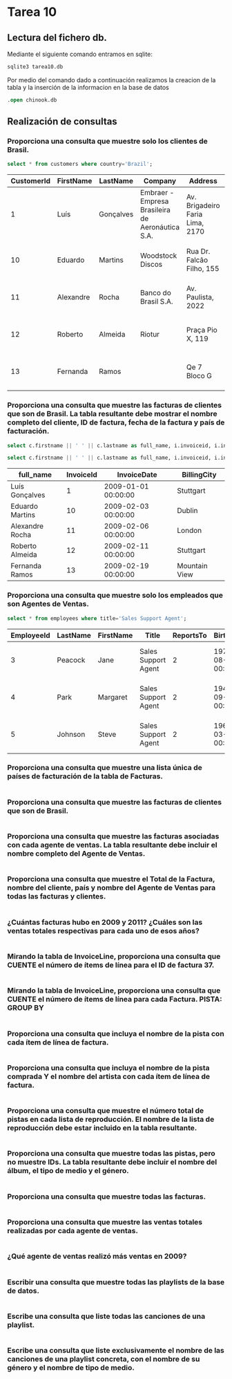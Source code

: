 # Tarea 10
## Lectura del fichero db.
Mediante el siguiente comando entramos en sqlite:
```sql
sqlite3 tarea10.db 
```
Por medio del comando dado a continuación realizamos la creacion de la tabla y la inserción de la informacion en la base de datos
```sql
.open chinook.db
```

## Realización de consultas
### Proporciona una consulta que muestre solo los clientes de Brasil.
```sql
select * from customers where country='Brazil';
```
| CustomerId | FirstName | LastName  |                     Company                      |             Address             |        City         | State | Country | PostalCode |       Phone        |        Fax         |             Email             | SupportRepId |
|------------|-----------|-----------|--------------------------------------------------|---------------------------------|---------------------|-------|---------|------------|--------------------|--------------------|-------------------------------|--------------|
| 1          | Luís      | Gonçalves | Embraer - Empresa Brasileira de Aeronáutica S.A. | Av. Brigadeiro Faria Lima, 2170 | São José dos Campos | SP    | Brazil  | 12227-000  | +55 (12) 3923-5555 | +55 (12) 3923-5566 | luisg@embraer.com.br          | 3            |
| 10         | Eduardo   | Martins   | Woodstock Discos                                 | Rua Dr. Falcão Filho, 155       | São Paulo           | SP    | Brazil  | 01007-010  | +55 (11) 3033-5446 | +55 (11) 3033-4564 | eduardo@woodstock.com.br      | 4            |
| 11         | Alexandre | Rocha     | Banco do Brasil S.A.                             | Av. Paulista, 2022              | São Paulo           | SP    | Brazil  | 01310-200  | +55 (11) 3055-3278 | +55 (11) 3055-8131 | alero@uol.com.br              | 5            |
| 12         | Roberto   | Almeida   | Riotur                                           | Praça Pio X, 119                | Rio de Janeiro      | RJ    | Brazil  | 20040-020  | +55 (21) 2271-7000 | +55 (21) 2271-7070 | roberto.almeida@riotur.gov.br | 3            |
| 13         | Fernanda  | Ramos     |                                                  | Qe 7 Bloco G                    | Brasília            | DF    | Brazil  | 71020-677  | +55 (61) 3363-5547 | +55 (61) 3363-7855 | fernadaramos4@uol.com.br      | 4            |

### Proporciona una consulta que muestre las facturas de clientes que son de Brasil. La tabla resultante debe mostrar el nombre completo del cliente, ID de factura, fecha de la factura y país de facturación.
```sql
select c.firstname || ' ' || c.lastname as full_name, i.invoiceid, i.invoicedate, i.billingcity from customers as c, invoices as i where i.invoiceid=c.customerid and c.country='Brazil';
```
```sql
select c.firstname || ' ' || c.lastname as full_name, i.invoiceid, i.invoicedate, i.billingcity from invoices as i inner join customers as c on i.invoiceid=c.customerid and c.country='Brazil';
```
|    full_name    | InvoiceId |     InvoiceDate     |  BillingCity  |
|-----------------|-----------|---------------------|---------------|
| Luís Gonçalves  | 1         | 2009-01-01 00:00:00 | Stuttgart     |
| Eduardo Martins | 10        | 2009-02-03 00:00:00 | Dublin        |
| Alexandre Rocha | 11        | 2009-02-06 00:00:00 | London        |
| Roberto Almeida | 12        | 2009-02-11 00:00:00 | Stuttgart     |
| Fernanda Ramos  | 13        | 2009-02-19 00:00:00 | Mountain View |

### Proporciona una consulta que muestre solo los empleados que son Agentes de Ventas.
```sql
select * from employees where title='Sales Support Agent';
```
| EmployeeId | LastName | FirstName |        Title        | ReportsTo |      BirthDate      |      HireDate       |     Address      |  City   | State | Country | PostalCode |       Phone       |        Fax        |          Email           |
|------------|----------|-----------|---------------------|-----------|---------------------|---------------------|------------------|---------|-------|---------|------------|-------------------|-------------------|--------------------------|
| 3          | Peacock  | Jane      | Sales Support Agent | 2         | 1973-08-29 00:00:00 | 2002-04-01 00:00:00 | 1111 6 Ave SW    | Calgary | AB    | Canada  | T2P 5M5    | +1 (403) 262-3443 | +1 (403) 262-6712 | jane@chinookcorp.com     |
| 4          | Park     | Margaret  | Sales Support Agent | 2         | 1947-09-19 00:00:00 | 2003-05-03 00:00:00 | 683 10 Street SW | Calgary | AB    | Canada  | T2P 5G3    | +1 (403) 263-4423 | +1 (403) 263-4289 | margaret@chinookcorp.com |
| 5          | Johnson  | Steve     | Sales Support Agent | 2         | 1965-03-03 00:00:00 | 2003-10-17 00:00:00 | 7727B 41 Ave     | Calgary | AB    | Canada  | T3B 1Y7    | 1 (780) 836-9987  | 1 (780) 836-9543  | steve@chinookcorp.com    |

### Proporciona una consulta que muestre una lista única de países de facturación de la tabla de Facturas.
```sql
```
### Proporciona una consulta que muestre las facturas de clientes que son de Brasil.
```sql
```
### Proporciona una consulta que muestre las facturas asociadas con cada agente de ventas. La tabla resultante debe incluir el nombre completo del Agente de Ventas.
```sql
```
### Proporciona una consulta que muestre el Total de la Factura, nombre del cliente, país y nombre del Agente de Ventas para todas las facturas y clientes.
```sql
```
### ¿Cuántas facturas hubo en 2009 y 2011? ¿Cuáles son las ventas totales respectivas para cada uno de esos años?
```sql
```
### Mirando la tabla de InvoiceLine, proporciona una consulta que CUENTE el número de ítems de línea para el ID de factura 37.
```sql
```
### Mirando la tabla de InvoiceLine, proporciona una consulta que CUENTE el número de ítems de línea para cada Factura. PISTA: GROUP BY
```sql
```
### Proporciona una consulta que incluya el nombre de la pista con cada ítem de línea de factura.
```sql
```
### Proporciona una consulta que incluya el nombre de la pista comprada Y el nombre del artista con cada ítem de línea de factura.
```sql
```
### Proporciona una consulta que muestre el número total de pistas en cada lista de reproducción. El nombre de la lista de reproducción debe estar incluido en la tabla resultante.
```sql
```
### Proporciona una consulta que muestre todas las pistas, pero no muestre IDs. La tabla resultante debe incluir el nombre del álbum, el tipo de medio y el género.
```sql
```
### Proporciona una consulta que muestre todas las facturas.
```sql
```
### Proporciona una consulta que muestre las ventas totales realizadas por cada agente de ventas.
```sql
```
### ¿Qué agente de ventas realizó más ventas en 2009?
```sql
```
### Escribir una consulta que muestre todas las playlists de la base de datos.
```sql
```
### Escribe una consulta que liste todas las canciones de una playlist.
```sql
```
### Escribe una consulta que liste exclusivamente el nombre de las canciones de una playlist concreta, con el nombre de su género y el nombre de tipo de medio.
```sql
```